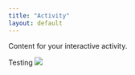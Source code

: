 ```yaml
---
title: "Activity"
layout: default
---
```

Content for your interactive activity.

Testing ![](image/500x300.png)